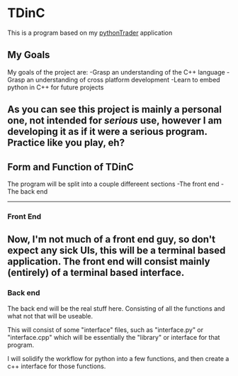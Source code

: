 # TDinC

This is a program based on my [pythonTrader](https://github.com/platypushunter/pythonTrader) application

## My Goals

My goals of the project are:
-Grasp an understanding of the C++ language
-Grasp an understanding of cross platform development
-Learn to embed python in C++ for future projects

As you can see this project is mainly a personal one, not intended for _serious_ use, however I am developing it as if it were a serious program. Practice like you play, eh?
----

## Form and Function of TDinC

The program will be split into a couple differeent sections
-The front end
-The back end

----
### Front End
Now, I'm not much of a front end guy, so don't expect any sick UIs, this will be a terminal based application. The front end will consist mainly (entirely) of a terminal based interface. 
----
### Back end
The back end will be the real stuff here. Consisting of all the functions and what not that will be useable. 

This will consist of some "interface" files, such as "interface.py" or "interface.cpp" which will be essentially the "library" or interface for that program. 

I will solidify the workflow for python into a few functions, and then create a c++ interface for those functions.
